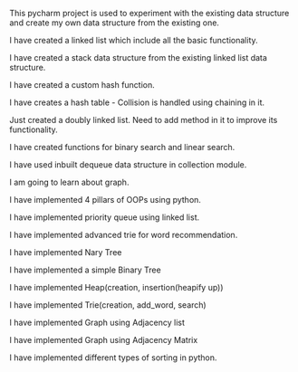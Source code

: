 This pycharm project is used to experiment with the existing data structure
and create my own data structure from the existing one.

I have created a linked list which include all the basic functionality.

I have created a stack data structure from the existing linked list data structure.

I have created a custom hash function.

I have creates a hash table
    - Collision is handled using chaining in it.

Just created a doubly linked list. Need to add method in it to improve its functionality.

I have created functions for binary search and linear search.

I have used inbuilt dequeue data structure in collection module.

I am going to learn about graph.

I have implemented 4 pillars of OOPs using python.

I have implemented priority queue using linked list.

I have implemented advanced trie for word recommendation.

I have implemented Nary Tree 

I have implemented a simple Binary Tree

I have implemented Heap(creation, insertion(heapify up))

I have implemented Trie(creation, add_word, search)

I have implemented Graph using Adjacency list

I have implemented Graph using Adjacency Matrix

I have implemented different types of sorting in python.
